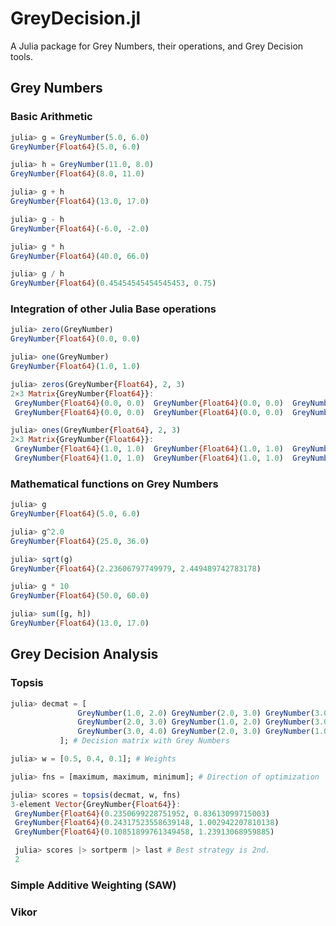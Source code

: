 # GreyDecision.jl

A Julia package for Grey Numbers, their operations, and Grey Decision tools.

## Grey Numbers 

### Basic Arithmetic
```julia
julia> g = GreyNumber(5.0, 6.0)
GreyNumber{Float64}(5.0, 6.0)

julia> h = GreyNumber(11.0, 8.0)
GreyNumber{Float64}(8.0, 11.0)

julia> g + h
GreyNumber{Float64}(13.0, 17.0)

julia> g - h
GreyNumber{Float64}(-6.0, -2.0)

julia> g * h
GreyNumber{Float64}(40.0, 66.0)

julia> g / h
GreyNumber{Float64}(0.45454545454545453, 0.75)
```

### Integration of other Julia Base operations
```julia
julia> zero(GreyNumber)
GreyNumber{Float64}(0.0, 0.0)

julia> one(GreyNumber)
GreyNumber{Float64}(1.0, 1.0)

julia> zeros(GreyNumber{Float64}, 2, 3)
2×3 Matrix{GreyNumber{Float64}}:
 GreyNumber{Float64}(0.0, 0.0)  GreyNumber{Float64}(0.0, 0.0)  GreyNumber{Float64}(0.0, 0.0)
 GreyNumber{Float64}(0.0, 0.0)  GreyNumber{Float64}(0.0, 0.0)  GreyNumber{Float64}(0.0, 0.0)

julia> ones(GreyNumber{Float64}, 2, 3)
2×3 Matrix{GreyNumber{Float64}}:
 GreyNumber{Float64}(1.0, 1.0)  GreyNumber{Float64}(1.0, 1.0)  GreyNumber{Float64}(1.0, 1.0)
 GreyNumber{Float64}(1.0, 1.0)  GreyNumber{Float64}(1.0, 1.0)  GreyNumber{Float64}(1.0, 1.0)
```

### Mathematical functions on Grey Numbers
```julia
julia> g
GreyNumber{Float64}(5.0, 6.0)

julia> g^2.0
GreyNumber{Float64}(25.0, 36.0)

julia> sqrt(g)
GreyNumber{Float64}(2.23606797749979, 2.449489742783178)

julia> g * 10
GreyNumber{Float64}(50.0, 60.0)

julia> sum([g, h])
GreyNumber{Float64}(13.0, 17.0)
```

## Grey Decision Analysis

### Topsis

```julia
julia> decmat = [
               GreyNumber(1.0, 2.0) GreyNumber(2.0, 3.0) GreyNumber(3.0, 4.0);
               GreyNumber(2.0, 3.0) GreyNumber(1.0, 2.0) GreyNumber(3.0, 4.0);
               GreyNumber(3.0, 4.0) GreyNumber(2.0, 3.0) GreyNumber(1.0, 2.0);
           ]; # Decision matrix with Grey Numbers

julia> w = [0.5, 0.4, 0.1]; # Weights

julia> fns = [maximum, maximum, minimum]; # Direction of optimization

julia> scores = topsis(decmat, w, fns)
3-element Vector{GreyNumber{Float64}}:
 GreyNumber{Float64}(0.2350699228751952, 0.83613099715003)
 GreyNumber{Float64}(0.24317523558639148, 1.002942207810138)
 GreyNumber{Float64}(0.10851899761349458, 1.23913068959885)

 julia> scores |> sortperm |> last # Best strategy is 2nd.
 2
```

### Simple Additive Weighting (SAW)

### Vikor

